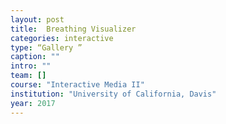 ```yaml
---
layout: post
title:  Breathing Visualizer
categories: interactive
type: “Gallery ”
caption: ""
intro: ""
team: []
course: "Interactive Media II"
institution: "University of California, Davis"
year: 2017
---
```

